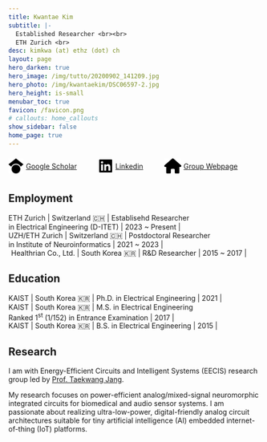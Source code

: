 ```yaml
---
title: Kwantae Kim
subtitle: |-
  Established Researcher <br><br>
  ETH Zurich <br>
desc: kimkwa (at) ethz (dot) ch
layout: page
hero_darken: true
hero_image: /img/tutto/20200902_141209.jpg
hero_photo: /img/kwantaekim/DSC06597-2.jpg
hero_height: is-small
menubar_toc: true
favicon: /favicon.png
# callouts: home_callouts
show_sidebar: false
home_page: true
---
```


<div style="display: flex; align-items: center;">
  <img src="./img/icons/icon--google-scholar.svg" style="width: auto; height: 30px;">
  <div style="margin-left: 5px;"><a href="https://scholar.google.com/citations?user=YcWEaGIAAAAJ&hl=en" target="_blank">Google Scholar</a><br></div>

  <span style="margin-right: 3em;"></span>

  <img src="./img/icons/black--linkedin-brands.png" style="width: auto; height: 30px;">
  <div style="margin-left: 5px;"><a href="https://www.linkedin.com/in/kwantae-kim-930365141/" target="_blank">Linkedin</a><br></div>

  <span style="margin-right: 3em;"></span>

  <img src="./img/icons/icon--home.svg" style="width: auto; height: 30px;">
  <div style="margin-left: 5px;"><a href="https://circuit.ee.ethz.ch" target="_blank">Group Webpage</a><br></div>
</div>

<script src="https://kit.fontawesome.com/46ff08c48c.js" crossorigin="anonymous"></script>

## Employment

<i class="fa-solid fa-school-flag"></i> ETH Zurich | Switzerland 🇨🇭 | Establisehd Researcher<br> in Electrical Engineering (D-ITET) | 2023 ~ Present |<br>
<i class="fa-solid fa-school-flag"></i> UZH/ETH Zurich | Switzerland 🇨🇭 | Postdoctoral Researcher<br>in Institute of Neuroinformatics | 2021 ~ 2023 | <br>
<span style="margin-right: 0.2em;"></span><i class="fa-solid fa-building"></i><span style="margin-right: 0.2em;"></span> Healthrian Co., Ltd. | South Korea 🇰🇷 | R&D Researcher | 2015 ~ 2017 |

## Education

<i class="fa-solid fa-graduation-cap"></i> KAIST | South Korea 🇰🇷 | Ph.D. in Electrical Engineering | 2021 |<br>
<i class="fa-solid fa-graduation-cap"></i> KAIST | South Korea 🇰🇷 | M.S. in Electrical Engineering<br>Ranked 1<sup>st</sup> (1/152) in Entrance Examination | 2017 | <br>
<i class="fa-solid fa-graduation-cap"></i> KAIST | South Korea 🇰🇷 | B.S. in Electrical Engineering | 2015 |

## Research

I am with Energy-Efficient Circuits and Intelligent Systems (EECIS) research group led by [Prof. Taekwang Jang](https://circuit.ee.ethz.ch/people/prof_taekwang-jang.html).

My research focuses on power-efficient analog/mixed-signal neuromorphic integrated circuits for biomedical and audio sensor systems. I am passionate about realizing ultra-low-power, digital-friendly analog circuit architectures suitable for tiny artificial intelligence (AI) embedded internet-of-thing (IoT) platforms.
